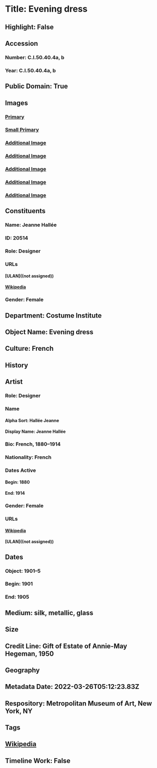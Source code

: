 # Title: Evening dress
## Highlight: False
## Accession
### Number: C.I.50.40.4a, b
### Year: C.I.50.40.4a, b
## Public Domain: True
## Images
### [Primary](https://images.metmuseum.org/CRDImages/ci/original/DP-23718-001.jpg)
### [Small Primary](https://images.metmuseum.org/CRDImages/ci/web-large/DP-23718-001.jpg)
### [Additional Image](https://images.metmuseum.org/CRDImages/ci/original/DP-23718-005.jpg)
### [Additional Image](https://images.metmuseum.org/CRDImages/ci/original/DP-23718-004.jpg)
### [Additional Image](https://images.metmuseum.org/CRDImages/ci/original/DP-23718-003.jpg)
### [Additional Image](https://images.metmuseum.org/CRDImages/ci/original/DP-23718-002.jpg)
### [Additional Image](https://images.metmuseum.org/CRDImages/ci/original/CI50.40.4a_label.jpg)
## Constituents
### Name: Jeanne Hallée
### ID: 20514
### Role: Designer
### URLs
#### [ULAN]((not assigned))
#### [Wikipedia](https://www.wikidata.org/wiki/Q63351630)
### Gender: Female
## Department: Costume Institute
## Object Name: Evening dress
## Culture: French
## History
## Artist
### Role: Designer
### Name
#### Alpha Sort: Hallée Jeanne
#### Display Name: Jeanne Hallée
### Bio: French, 1880–1914
### Nationality: French
### Dates Active
#### Begin: 1880
#### End: 1914
### Gender: Female
### URLs
#### [Wikipedia](https://www.wikidata.org/wiki/Q63351630)
#### [ULAN]((not assigned))
## Dates
### Object: 1901–5
### Begin: 1901
### End: 1905
## Medium: silk, metallic, glass
## Size
## Credit Line: Gift of Estate of Annie-May Hegeman, 1950
## Geography
## Metadata Date: 2022-03-26T05:12:23.83Z
## Respository: Metropolitan Museum of Art, New York, NY
## Tags
## [Wikipedia](https://www.wikidata.org/wiki/Q99807316)
## Timeline Work: False